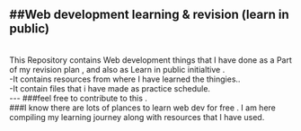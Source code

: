 ##Web development learning & revision (learn in public)
---
<br/>
This Repository contains Web development things that I have done as a Part of my revision plan , and also as Learn in public initialtive .<br/>
-It contains resources from  where I have learned the thingies..<br/>
-It contain files that i have made as practice schedule.<br/>
---
###feel free to contribute to this . <br/>
###I know there are lots of plances to learn web dev for free . I am here compiling my learning journey along with resources that I have used.
